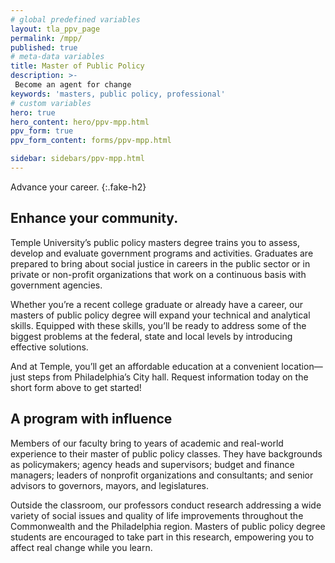 ```yaml
---
# global predefined variables
layout: tla_ppv_page
permalink: /mpp/
published: true
# meta-data variables
title: Master of Public Policy
description: >-
 Become an agent for change
keywords: 'masters, public policy, professional'  
# custom variables
hero: true
hero_content: hero/ppv-mpp.html
ppv_form: true
ppv_form_content: forms/ppv-mpp.html

sidebar: sidebars/ppv-mpp.html
---
```

Advance your career.
{:.fake-h2}

## Enhance your community.
Temple University’s public policy masters degree trains you to assess, develop and evaluate government programs and activities. Graduates are prepared to bring about social justice in careers in the public sector or in private or non-profit organizations that work on a continuous basis with government agencies.

Whether you’re a recent college graduate or already have a career, our masters of public policy degree will expand your technical and analytical skills. Equipped with these skills, you’ll be ready to address some of the biggest problems at the federal, state and local levels by introducing effective solutions.

And at Temple, you’ll get an affordable education at a convenient location—just steps from Philadelphia’s City hall. Request information today on the short form above to get started!

## A program with influence
Members of our faculty bring to years of academic and real-world experience to their master of public policy classes. They have backgrounds as policymakers; agency heads and supervisors; budget and finance managers; leaders of nonprofit organizations and consultants; and senior advisors to governors, mayors, and legislatures.

Outside the classroom, our professors conduct research addressing a wide variety of social issues and quality of life improvements throughout the Commonwealth and the Philadelphia region. Masters of public policy degree students are encouraged to take part in this research, empowering you to affect real change while you learn.
